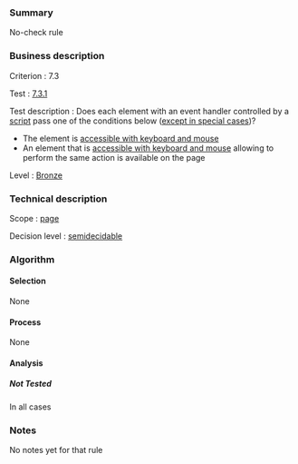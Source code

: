 ### Summary

No-check rule

### Business description

Criterion : 7.3

Test :
[7.3.1](http://www.accessiweb.org/index.php/accessiweb-22-english-version.html#test-7-3-1)

Test description : Does each element with an event handler controlled by
a
[script](http://www.braillenet.org/accessibilite/referentiel-aw21-en/glossaire.php#mScript)
pass one of the conditions below ([except in special
cases](http://www.braillenet.org/accessibilite/referentiel-aw21-en/glossaire.php#cpCrit7-3 "Special cases for criterion 7.3"))?

-   The element is [accessible with keyboard and
    mouse](http://www.braillenet.org/accessibilite/referentiel-aw21-en/glossaire.php#mAAClavierSouris)
-   An element that is [accessible with keyboard and
    mouse](http://www.braillenet.org/accessibilite/referentiel-aw21-en/glossaire.php#mAAClavierSouris)
    allowing to perform the same action is available on the page

Level : [Bronze](/en/category/rules-design/accessiweb-11/level/bronze)

### Technical description

Scope : [page](/en/category/rules-design/accessiweb-11/scope/page)

Decision level :
[semidecidable](/en/category/rules-design/accessiweb-11/decision-level/semidecidable)

### Algorithm

#### Selection

None

#### Process

None

#### Analysis

##### Not Tested

In all cases

### Notes

No notes yet for that rule
